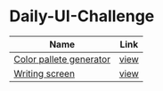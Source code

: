 # Daily-UI-Challenge

| Name                                                                                                            | Link                                                                             |
| --------------------------------------------------------------------------------------------------------------- | -------------------------------------------------------------------------------- |
| [Color pallete generator](https://github.com/Richard-08/Daily-UI-Challenge/tree/master/Color-pallete-generator) | [view](https://richard-08.github.io/Daily-UI-Challenge/Color-pallete-generator/) |
| [Writing screen](https://github.com/Richard-08/Daily-UI-Challenge/tree/master/Writing%20screen)                 | [view](https://richard-08.github.io/Daily-UI-Challenge/Writing%20screen/)        |
